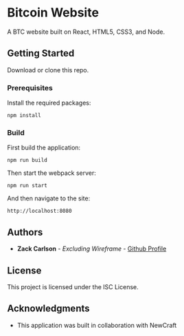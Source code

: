 # Bitcoin Website

A BTC website built on React, HTML5, CSS3, and Node.

## Getting Started

Download or clone this repo.

### Prerequisites

Install the required packages:

```
npm install
```

### Build

First build the application:

```
npm run build
```

Then start the webpack server:

```
npm run start
```

And then navigate to the site: 

```
http://localhost:8080
```

## Authors

* **Zack Carlson** - *Excluding Wireframe* - [Github Profile](https://github.com/zackcarlson)

## License

This project is licensed under the ISC License.

## Acknowledgments

* This application was built in collaboration with NewCraft